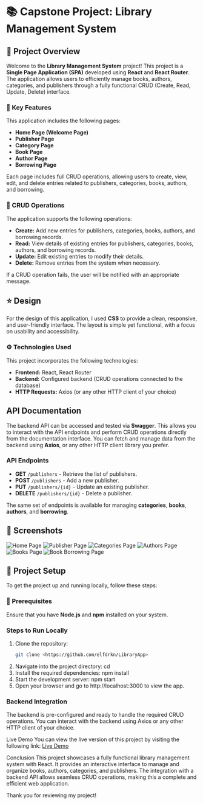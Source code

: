 # 📚 Capstone Project: Library Management System

##  📝 Project Overview

Welcome to the **Library Management System** project! This project is a **Single Page Application (SPA)** developed using **React** and **React Router**. The application allows users to efficiently manage books, authors, categories, and publishers through a fully functional CRUD (Create, Read, Update, Delete) interface.

###  📄 Key Features

This application includes the following pages:
- **Home Page (Welcome Page)**
- **Publisher Page**
- **Category Page**
- **Book Page**
- **Author Page**
- **Borrowing Page**

Each page includes full CRUD operations, allowing users to create, view, edit, and delete entries related to publishers, categories, books, authors, and borrowing.

### 📝 CRUD Operations

The application supports the following operations:
- **Create:** Add new entries for publishers, categories, books, authors, and borrowing records.
- **Read:** View details of existing entries for publishers, categories, books, authors, and borrowing records.
- **Update:** Edit existing entries to modify their details.
- **Delete:** Remove entries from the system when necessary.

If a CRUD operation fails, the user will be notified with an appropriate message.

## ⭐ Design

For the design of this application, I used **CSS** to provide a clean, responsive, and user-friendly interface. The layout is simple yet functional, with a focus on usability and accessibility.

### ⚙️ Technologies Used

This project incorporates the following technologies:
- **Frontend:** React, React Router
- **Backend:** Configured backend (CRUD operations connected to the database)
- **HTTP Requests:** Axios (or any other HTTP client of your choice)

## API Documentation

The backend API can be accessed and tested via **Swagger**. This allows you to interact with the API endpoints and perform CRUD operations directly from the documentation interface. You can fetch and manage data from the backend using **Axios**, or any other HTTP client library you prefer.

### API Endpoints

- **GET** `/publishers` - Retrieve the list of publishers.
- **POST** `/publishers` - Add a new publisher.
- **PUT** `/publishers/{id}` - Update an existing publisher.
- **DELETE** `/publishers/{id}` - Delete a publisher.

The same set of endpoints is available for managing **categories**, **books**, **authors**, and **borrowing**.

## 📸 Screenshots

![Home Page](public/1.png)
![Publisher Page](public/2.png)
![Categories Page](public/3.png)
![Authors Page](public/4.png)
![Books Page](public/5.png)
![Book Borrowing Page](public/5.png)


## 🚀 Project Setup

To get the project up and running locally, follow these steps:

### 🔧 Prerequisites

Ensure that you have **Node.js** and **npm** installed on your system.

### Steps to Run Locally

1. Clone the repository:
   ```bash
   git clone <https://github.com/elfdrkn/LibraryApp>
2. Navigate into the project directory:
    cd <project-directory>
3. Install the required dependencies:
    npm install
4. Start the development server:
    npm start
5. Open your browser and go to http://localhost:3000 to view the app.

### Backend Integration
The backend is pre-configured and ready to handle the required CRUD operations. You can interact with the backend using Axios or any other HTTP client of your choice.

Live Demo
You can view the live version of this project by visiting the following link: [Live Demo](https://library-app-liard.vercel.app/)

Conclusion
This project showcases a fully functional library management system with React. It provides an interactive interface to manage and organize books, authors, categories, and publishers. The integration with a backend API allows seamless CRUD operations, making this a complete and efficient web application.

Thank you for reviewing my project!
